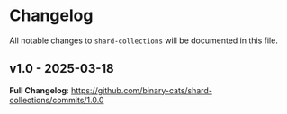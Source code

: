 # Changelog

All notable changes to `shard-collections` will be documented in this file.

## v1.0 - 2025-03-18

**Full Changelog**: https://github.com/binary-cats/shard-collections/commits/1.0.0
